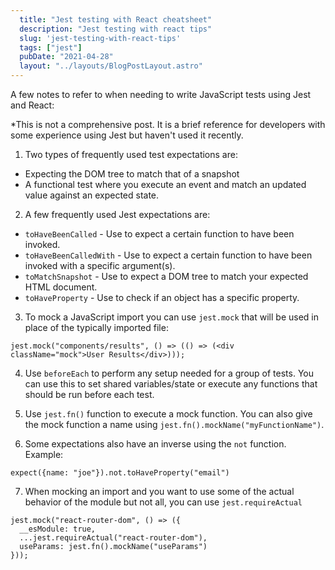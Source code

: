 ```yaml
---
  title: "Jest testing with React cheatsheet"
  description: "Jest testing with react tips"
  slug: 'jest-testing-with-react-tips'
  tags: ["jest"]
  pubDate: "2021-04-28"
  layout: "../layouts/BlogPostLayout.astro"
---
```


A few notes to refer to when needing to write JavaScript tests using Jest and React:

*This is not a comprehensive post. It is a brief reference for developers with some experience using Jest but haven't used it recently.

1) Two types of frequently used test expectations are:
- Expecting the DOM tree to match that of a snapshot
- A functional test where you execute an event and match an updated value against an expected state.

<div></div>

2) A few frequently used Jest expectations are:
- `toHaveBeenCalled` - Use to expect a certain function to have been invoked.
- `toHaveBeenCalledWith` - Use to expect a certain function to have been invoked with a specific argument(s).
- `toMatchSnapshot` - Use to expect a DOM tree to match your expected HTML document.
- `toHaveProperty` - Use to check if an object has a specific property.

<div></div>

3) To mock a JavaScript import you can use `jest.mock` that will be used in place of the typically imported file:

```
jest.mock("components/results", () => (() => (<div className="mock">User Results</div>)));
```

4) Use `beforeEach` to perform any setup needed for a group of tests. You can use this to set shared variables/state or execute any functions that should be run before each test.

<div></div>

5) Use `jest.fn()` function to execute a mock function. You can also give the mock function a name using `jest.fn().mockName("myFunctionName")`.

<div></div>

6) Some expectations also have an inverse using the `not` function. Example:

```
expect({name: "joe"}).not.toHaveProperty("email")
```

7) When mocking an import and you want to use some of the actual behavior of the module but not all, you can use `jest.requireActual`

```
jest.mock("react-router-dom", () => ({
  __esModule: true,
  ...jest.requireActual("react-router-dom"),
  useParams: jest.fn().mockName("useParams")
}));
```
